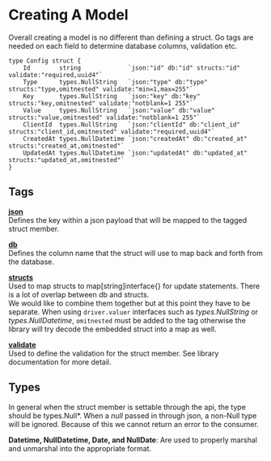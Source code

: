 # Creating A Model
Overall creating a model is no different than defining a struct.  Go tags are needed on each field to 
determine database columns, validation etc.

```
type Config struct {
	Id        string             `json:"id" db:"id" structs:"id" validate:"required,uuid4"`
	Type      types.NullString   `json:"type" db:"type" structs:"type,omitnested" validate:"min=1,max=255"`
	Key       types.NullString   `json:"key" db:"key" structs:"key,omitnested" validate:"notblank=1 255"`
	Value     types.NullString   `json:"value" db:"value" structs:"value,omitnested" validate:"notblank=1 255"`
	ClientId  types.NullString   `json:"clientId" db:"client_id" structs:"client_id,omitnested" validate:"required,uuid4"`
	CreatedAt types.NullDatetime `json:"createdAt" db:"created_at" structs:"created_at,omitnested"`
	UpdatedAt types.NullDatetime `json:"updatedAt" db:"updated_at" structs:"updated_at,omitnested"`
}
``` 

Tags
---
**[json](https://golang.org/pkg/encoding/json/#Marshal)** \
Defines the key within a json payload that will be mapped to the tagged struct member.

**[db](https://github.com/gocraft/dbr)** \
Defines the column name that the struct will use to map back and forth from the database.

**[structs](https://github.com/fatih/structs)** \
Used to map structs to map\[string\]interface{} for update statements.  There is a lot of overlap between db and structs.  
We would like to combine them together but at this point they have to be separate.  When using `driver.valuer` interfaces
such as *types.NullString* or *types.NullDatetime*,  `omitnested` must be added to the tag otherwise the library will try 
decode the embedded struct into a map as well.

**[validate](https://github.com/go-playground/validator)** \
Used to define the validation for the struct member.  See library documentation for more detail.


Types
---
In general when the struct member is settable through the api, the type should be types.Null*.  When a *null* passed in 
through json, a non-Null type will be ignored.  Because of this we cannot return an error to the consumer.

**Datetime, NullDatetime, Date, and NullDate**: Are used to properly marshal and unmarshal into the appropriate format. 